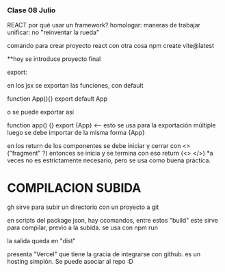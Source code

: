 ### Clase 08 Julio

REACT
por qué usar un framework?
homologar: maneras de trabajar
unificar: no "reinventar la rueda"

comando para crear proyecto react con otra cosa
npm create vite@latest  


**hoy se introduce proyecto final


export: 

en los jsx se exportan las funciones, con default

function App(){}
export default App

o se puede exportar así

function app() {}
export {App}            <-- esto se usa para la exportación múltiple
luego se debe importar de la misma forma {App}

en los return de los componentes se debe iniciar y cerrar con <>
("fragment" ?)
entonces se inicia y se termina con eso 
return (<> </>) *a veces no es estrictamente necesario, pero se usa como buena práctica.


# COMPILACION SUBIDA

gh sirve para subir un directorio con un proyecto a git

en scripts del package json, hay ccomandos, entre estos "build" este sirve para compilar, previo a la subida.
se usa con 
npm run <nombre-script>

la salida queda en "dist"

presenta "Vercel" que tiene la gracia de integrarse con github.
es un hosting simplón. Se puede asociar al repo :D






